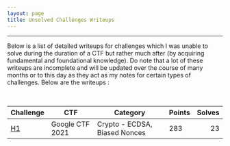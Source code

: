 ```yaml
---
layout: page
title: Unsolved Challenges Writeups
---
```

<hr/>

<!-- ![Crypto Writeups Main Page](/assets/img/cryptoWriteupImages/ecdsa.png) -->

Below is a list of detailed writeups for challenges which I was unable to solve during the duration of a CTF but rather much after (by acquiring fundamental and foundational knowledge). Do note that a lot of these writeups are incomplete and will be updated over the course of many months or to this day as they act as my notes for certain types of challenges. Below are the writeups :

<br/>

| Challenge | CTF | Category | Points | Solves | 
| ------------- | --- | ------- | --- | ---: |
|<a href="ttps://angmar2722.github.io/CTFwriteups/UnsolvedChallengesList/2021/google2021/H1/H1googleCTF2021" target="_blank">H1</a> | Google CTF 2021 | Crypto - ECDSA, Biased Nonces | 283 | 23 | 
